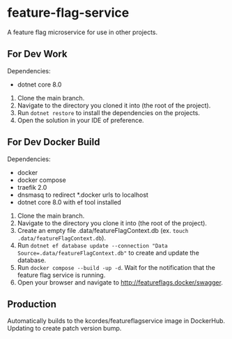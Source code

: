 # feature-flag-service
A feature flag microservice for use in other projects.

## For Dev Work

Dependencies:
- dotnet core 8.0

1. Clone the main branch.
2. Navigate to the directory you cloned it into (the root of the project).
3. Run `dotnet restore` to install the dependencies on the projects.
4. Open the solution in your IDE of preference.

## For Dev Docker Build

Dependencies:
- docker
- docker compose
- traefik 2.0
- dnsmasq to redirect *.docker urls to localhost
- dotnet core 8.0 with ef tool installed

1. Clone the main branch.
2. Navigate to the directory you clone it into (the root of the project).
3. Create an empty file .data/featureFlagContext.db (ex. `touch .data/featureFlagContext.db`).
4. Run `dotnet ef database update --connection "Data Source=.data/featureFlagContext.db"` to create and update the database.
3. Run `docker compose --build -up -d`. Wait for the notification that the feature flag service is running.
4. Open your browser and navigate to http://featureflags.docker/swagger.

## Production

Automatically builds to the kcordes/featureflagservice image in DockerHub. Updating to create patch version bump.
